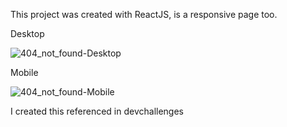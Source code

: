 This project was created with ReactJS, is a responsive page too.

Desktop

![404_not_found-Desktop](https://user-images.githubusercontent.com/99365579/191551635-3ac0fbf9-4f2f-4e0f-8ad2-c7dd2f986006.png)

Mobile

![404_not_found-Mobile](https://user-images.githubusercontent.com/99365579/191551327-1d427ff0-2d4d-40a1-9f50-4978d3b05d05.png)

I created this referenced in devchallenges
